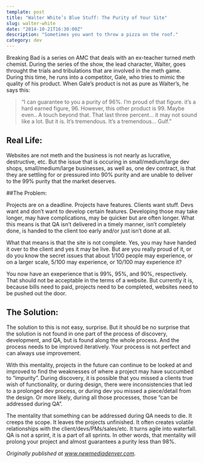 ```yaml
---
template: post
title: "Walter White’s Blue Stuff: The Purity of Your Site"
slug: walter-white
date: "2014-10-21T16:30:00Z"
description: "Sometimes you want to throw a pizza on the roof."
category: dev
---
```


Breaking Bad is a series on AMC that deals with an ex-teacher turned meth chemist. During the series of the show, the lead character, Walter, goes throught the trials and tribulations that are involved in the meth game. During this time, he runs into a competitor, Gale, who tries to mimic the quality of his product. When Gale’s product is not as pure as Walter’s, he says this:

> “I can guarantee to you a purity of 96%. I’m proud of that figure. it’s a hard
> earned figure, 96. However, this other product is 99. Maybe even.. A touch
> beyond that. That last three percent… it may not sound like a lot. But it is.
> It’s tremendous. It’s a tremendous… Gulf.”

## Real Life:

Websites are not meth and the business is not nearly as lucrative, destructive, etc. But the issue that is occuring in small/medium/large dev shops, small/medium/large businesses, as well as, one dev contract, is that they are settling for or pressured into 90% purity and are unable to deliver to the 99% purity that the market deserves.

##The Problem:

Projects are on a deadline. Projects have features. Clients want stuff. Devs want and don’t want to develop certain features. Developing those may take longer, may have complications, may be quicker but are often longer. What this means is that QA isn’t delivered in a timely manner, isn’t completely done, is handed to the client too early and/or just isn’t done at all.

What that means is that the site is not complete. Yes, you may have handed it over to the client and yes it may be live. But are you really proud of it, or do you know the secret issues that about 1/100 people may experience, or on a larger scale, 5/100 may experience, or 10/100 may experience it?

You now have an exeperience that is 99%, 95%, and 90%, respectively. That should not be acceptable in the terms of a website. But currently it is, because bills need to paid, projects need to be completed, websites need to be pushed out the door.

## The Solution:

The solution to this is not easy, surprise. But it should be no surprise that the solution is not found in one part of the process of discovery, development, and QA, but is found along the whole process. And the process needs to be improved iteratively. Your process is not perfect and can always use improvement.

With this mentality, projects in the future can continue to be looked at and improved to find the weaknesses of where a project may have succumbed to “impurity”. During discovery, it is possible that you missed a clients true wish of functionality, or during design, there were inconsistencies that led to a prolonged dev process, or during dev you missed a piece/detail from the design. Or more likely, during all those processes, those “can be addressed during QA”.

The mentality that something can be addressed during QA needs to die. It creeps the scope. It leaves the projects unfinished. It often creates volatile relationships with the client/devs/PMs/sales/etc. It turns agile into waterfall. QA is not a sprint, it is a part of all sprints. In other words, that mentality will prolong your project and almost guarantees a purity less than 98%.

_Originally published at www.newmediadenver.com._
